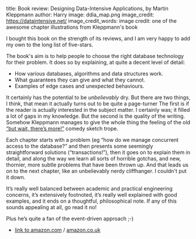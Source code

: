 title: Book review: Designing Data-Intensive Applications, by Martin Kleppmann
author: Harry
image: ddia_map.png
image_credit: https://dataintensive.net/
image_credit_words: image credit: one of the awesome chapter illustrations from Kleppmann's book


I bought this book on the strength of its reviews, and I am very happy to add
my own to the long list of five-stars.

The book's aim is to help people to choose the right database technology for
their problem. It does so by explaining, at quite a decent level of detail:

* How various databases, algorithms and data structures work.
* What guarantees they can give and what they cannot.
* Examples of edge cases and unexpected behaviours.

It certainly has the potential to be _unbelievably_ dry.  But there are two
things, I think, that mean it actually turns out to be quite a page-turner The
first is if the reader is actually interested in the subject matter.
I certainly was; it filled a lot of gaps in my knowledge.  But the second is
the quality of the writing.  Somehow Kleppmann manages to give the whole thing
the feeling of the old [“but wait, there’s more!”](https://www.youtube.com/watch?v=UqW_6amFMHM)
comedy sketch trope.

Each chapter starts with a problem (eg “how do we manage concurrent access to
the database?” and then presents some seemingly straightforward solutions
(“transactions!”), then it goes on to explain them in detail, and along the way
we learn all sorts of horrible gotchas, and new, thornier, more subtle problems
that have been thrown up.  And that leads us on to the next chapter, like an
unbelievably nerdy cliffhanger.  I couldn't put it down.

It’s really well balanced between academic and practical engineering concerns,
it’s extensively footnoted, it’s really well explained with good examples, and
it ends on a thoughtful, philosophical note.  If any of this sounds appealing
at all, go read it no!

Plus he’s quite a fan of the event-driven approach ;-)

* [link to amazon.com](https://amzn.to/3dJl7Rz) / [amazon.co.uk](https://amzn.to/2SWYpNC)
